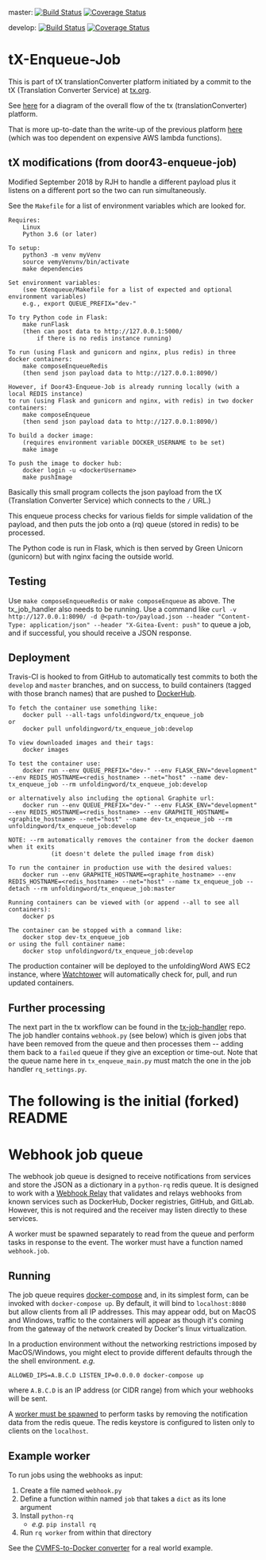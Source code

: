 master:
[![Build Status](https://travis-ci.org/unfoldingWord-dev/tx-enqueue-job.svg?branch=master)](https://travis-ci.org/unfoldingWord-dev/tx-enqueue-job?branch=master)
[![Coverage Status](https://coveralls.io/repos/github/unfoldingWord-dev/tx-enqueue-job/badge.svg?branch=master)](https://coveralls.io/github/unfoldingWord-dev/tx-enqueue-job?branch=master)

develop:
[![Build Status](https://travis-ci.org/unfoldingWord-dev/tx-enqueue-job.svg?branch=develop)](https://travis-ci.org/unfoldingWord-dev/tx-enqueue-job?branch=develop)
[![Coverage Status](https://coveralls.io/repos/github/unfoldingWord-dev/tx-enqueue-job/badge.svg?branch=develop)](https://coveralls.io/github/unfoldingWord-dev/tx-enqueue-job?branch=develop)

# tX-Enqueue-Job

This is part of tX translationConverter platform initiated by a commit to the
tX (Translation Converter Service) at [tx.org](https://???).

See [here](https://forum.ccbt.bible/t/door43-org-tx-development-architecture/65)
for a diagram of the overall flow of the tx (translationConverter) platform.

That is more up-to-date than the write-up of the previous platform
[here](https://github.com/unfoldingWord-dev/door43.org/wiki/tX-Development-Architecture)
(which was too dependent on expensive AWS lambda functions).


## tX modifications (from door43-enqueue-job)

Modified September 2018 by RJH to handle a different payload
plus it listens on a different port so the two can run simultaneously.

See the `Makefile` for a list of environment variables which are looked for.

```
Requires:
    Linux
    Python 3.6 (or later)

To setup:
    python3 -m venv myVenv
    source vemyVenvnv/bin/activate
    make dependencies

Set environment variables:
    (see tXenqueue/Makefile for a list of expected and optional environment variables)
    e.g., export QUEUE_PREFIX="dev-"

To try Python code in Flask:
    make runFlask
    (then can post data to http://127.0.0.1:5000/
        if there is no redis instance running)

To run (using Flask and gunicorn and nginx, plus redis) in three docker containers:
    make composeEnqueueRedis
    (then send json payload data to http://127.0.0.1:8090/)

However, if Door43-Enqueue-Job is already running locally (with a local REDIS instance)
to run (using Flask and gunicorn and nginx, with redis) in two docker containers:
    make composeEnqueue
    (then send json payload data to http://127.0.0.1:8090/)

To build a docker image:
    (requires environment variable DOCKER_USERNAME to be set)
    make image

To push the image to docker hub:
    docker login -u <dockerUsername>
    make pushImage
```

Basically this small program collects the json payload from the tX (Translation
Converter Service) which connects to the `/` URL.)

This enqueue process checks for various fields for simple validation of the
payload, and then puts the job onto a (rq) queue (stored in redis) to be
processed.

The Python code is run in Flask, which is then served by Green Unicorn (gunicorn)
but with nginx facing the outside world.

## Testing

Use `make composeEnqueueRedis` or `make composeEnqueue` as above.
The tx_job_handler also needs to be running.
Use a command like `curl -v http://127.0.0.1:8090/ -d @<path-to>/payload.json --header "Content-Type: application/json" --header "X-Gitea-Event: push"` to queue a job, and if successful, you should receive a JSON response.


## Deployment

Travis-CI is hooked to from GitHub to automatically test commits to both the `develop`
and `master` branches, and on success, to build containers (tagged with those branch names)
that are pushed to [DockerHub](https://hub.docker.com/u/unfoldingword/).

```
To fetch the container use something like:
    docker pull --all-tags unfoldingword/tx_enqueue_job
or
    docker pull unfoldingword/tx_enqueue_job:develop

To view downloaded images and their tags:
    docker images

To test the container use:
    docker run --env QUEUE_PREFIX="dev-" --env FLASK_ENV="development" --env REDIS_HOSTNAME=<redis_hostname> --net="host" --name dev-tx_enqueue_job --rm unfoldingword/tx_enqueue_job:develop

or alternatively also including the optional Graphite url:
    docker run --env QUEUE_PREFIX="dev-" --env FLASK_ENV="development" --env REDIS_HOSTNAME=<redis_hostname> --env GRAPHITE_HOSTNAME=<graphite_hostname> --net="host" --name dev-tx_enqueue_job --rm unfoldingword/tx_enqueue_job:develop

NOTE: --rm automatically removes the container from the docker daemon when it exits
            (it doesn't delete the pulled image from disk)

To run the container in production use with the desired values:
    docker run --env GRAPHITE_HOSTNAME=<graphite_hostname> --env REDIS_HOSTNAME=<redis_hostname> --net="host" --name tx_enqueue_job --detach --rm unfoldingword/tx_enqueue_job:master

Running containers can be viewed with (or append --all to see all containers):
    docker ps

The container can be stopped with a command like:
    docker stop dev-tx_enqueue_job
or using the full container name:
    docker stop unfoldingword/tx_enqueue_job:develop
```

The production container will be deployed to the unfoldingWord AWS EC2 instance, where
[Watchtower](https://github.com/v2tec/watchtower) will automatically check for, pull, and run updated containers.

## Further processing

The next part in the tx workflow can be found in the [tx-job-handler](https://github.com/unfoldingWord-dev/tx-job-handler)
repo. The job handler contains `webhook.py` (see below) which is given jobs
that have been removed from the queue and then processes them -- adding them
back to a `failed` queue if they give an exception or time-out. Note that the
queue name here in `tx_enqueue_main.py` must match the one in the job handler `rq_settings.py`.


# The following is the initial (forked) README
# Webhook job queue
The webhook job queue is designed to receive notifications from services and
store the JSON as a dictionary in a `python-rq` redis queue. It is designed
to work with a [Webhook Relay](https://github.com/lscsoft/webhook-relay) that
validates and relays webhooks from known services such as DockerHub, Docker
registries, GitHub, and GitLab. However, this is not required and the receiver
may listen directly to these services.

A worker must be spawned separately to read from the queue and perform tasks in
response to the event. The worker must have a function named `webhook.job`.

## Running

The job queue requires [docker-compose](https://docs.docker.com/compose/install/)
and, in its simplest form, can be invoked with `docker-compose up`. By default,
it will bind to `localhost:8080` but allow clients from all IP addresses. This
may appear odd, but on MacOS and Windows, traffic to the containers will appear
as though it's coming from the gateway of the network created by
Docker's linux virtualization.

In a production environment without the networking restrictions imposed by
MacOS/Windows, you might elect to provide different defaults through the
the shell environment. _e.g._
```
ALLOWED_IPS=A.B.C.D LISTEN_IP=0.0.0.0 docker-compose up
```
where `A.B.C.D` is an IP address (or CIDR range) from which your webhooks will
be sent.

A [worker must be spawned](#example-worker) to perform tasks by removing the
notification data from the redis queue. The redis keystore is configured to
listen only to clients on the `localhost`.

## Example worker
To run jobs using the webhooks as input:

1. Create a file named `webhook.py`
2. Define a function within named `job` that takes a `dict` as its lone argument
3. Install `python-rq`
    * _e.g._ `pip install rq`
4. Run `rq worker` from within that directory

See the [CVMFS-to-Docker converter](https://github.com/lscsoft/cvmfs-docker-worker)
for a real world example.
